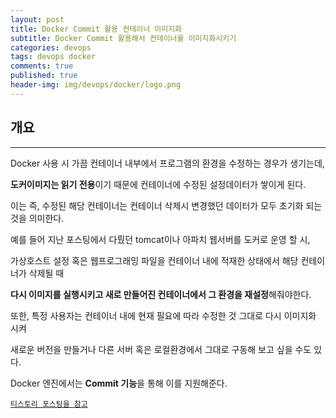 ```yaml
---
layout: post
title: Docker Commit 활용 컨테이너 이미지화
subtitle: Docker Commit 활용해서 컨테이너를 이미지화시키기
categories: devops
tags: devops docker
comments: true
published: true
header-img: img/devops/docker/logo.png
---
```


## 개요

---

Docker 사용 시 가끔 컨테이너 내부에서 프로그램의 환경을 수정하는 경우가 생기는데,

**도커이미지는 읽기 전용**이기 때문에 컨테이너에 수정된 설정데이터가 쌓이게 된다.

이는 즉, 수정된 해당 컨테이너는 컨테이너 삭제시 변경했던 데이터가 모두 초기화 되는것을 의미한다.

예를 들어 지난 포스팅에서 다뤘던 tomcat이나 아파치 웹서버를 도커로 운영 할 시, 

가상호스트 설정 혹은 웹프로그래밍 파일을 컨테이너 내에 적재한 상태에서 해당 컨테이너가 삭제될 때

**다시 이미지를 실행시키고 새로 만들어진 컨테이너에서 그 환경을 재설정**해줘야한다.

또한, 특정 사용자는 컨테이너 내에 현재 필요에 따라 수정한 것 그대로 다시 이미지화 시켜 

새로운 버전을 만들거나 다른 서버 혹은 로컬환경에서 그대로 구동해 보고 싶을 수도 있다.

Docker 엔진에서는 **Commit 기능**을 통해 이를 지원해준다.

[`티스토리 포스팅을 참고`](https://zunoxi.tistory.com/51)